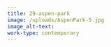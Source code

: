```yaml
---
title: 29-aspen-park
image: /uploads/AspenPark-5.jpg
image_alt-text:
work-type: contemporary
---
```

